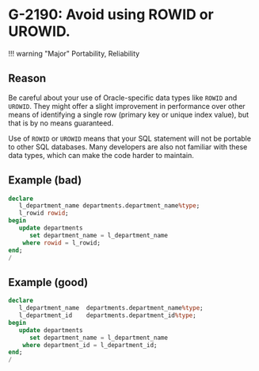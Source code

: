 # G-2190: Avoid using ROWID or UROWID. 

!!! warning "Major"
    Portability, Reliability

## Reason

Be careful about your use of Oracle-specific data types like `ROWID` and `UROWID`. They might offer a slight improvement in performance over other means of identifying a single row (primary key or unique index value), but that is by no means guaranteed. 

Use of `ROWID` or `UROWID` means that your SQL statement will not be portable to other SQL databases. Many developers are also not familiar with these data types, which can make the code harder to maintain. 

## Example (bad)

``` sql
declare
   l_department_name departments.department_name%type;
   l_rowid rowid;
begin
   update departments 
      set department_name = l_department_name
    where rowid = l_rowid;
end;
/
```

## Example (good)

``` sql
declare
   l_department_name  departments.department_name%type;
   l_department_id    departments.department_id%type;
begin
   update departments 
      set department_name = l_department_name
    where department_id = l_department_id;
end;
/
```